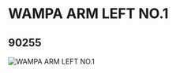 # WAMPA ARM LEFT NO.1
## 90255
![WAMPA ARM LEFT NO.1](https://lc-www-live-s.legocdn.com/media/bricks/5/2/4583043.jpg)